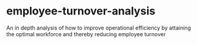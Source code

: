 # employee-turnover-analysis
An in depth analysis of how to improve operational efficiency by attaining the optimal workforce and thereby reducing employee turnover

